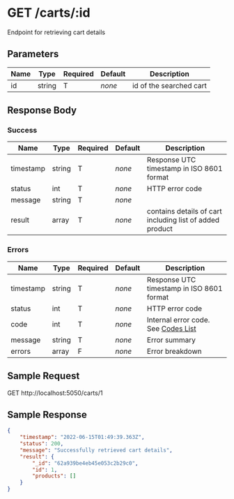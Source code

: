 # GET /carts/:id

Endpoint for retrieving cart details

## Parameters

| Name | Type | Required | Default | Description |
| -------- | -- | ----- | ---------- | ---------------- |
| id | string | T | *none* | id of the searched cart |


## Response Body

### Success

| Name | Type | Required | Default | Description |
| -------- | -- | ----- | ---------- | ---------------- |
| timestamp | string | T | *none* | Response UTC timestamp in ISO 8601 format |
| status | int | T | *none* | HTTP error code |
| message | string | T | *none* |
| result | array | T | *none*| contains details of cart including list of added product|

### Errors

| Name | Type | Required | Default | Description |
| -------- | -- | ----- | ---------- | ---------------- |
| timestamp | string | T | *none* | Response UTC timestamp in ISO 8601 format |
| status | int | T | *none* | HTTP error code |
| code | int | T | *none* | Internal error code. See [Codes List](docs/api/Response-Codes.md) |
| message | string | T | *none* | Error summary |
| errors | array | F | *none* | Error breakdown |

## Sample Request

GET http://localhost:5050/carts/1

## Sample Response

```json
{
    "timestamp": "2022-06-15T01:49:39.363Z",
    "status": 200,
    "message": "Successfully retrieved cart details",
    "result": {
        "_id": "62a939be4eb45e053c2b29c0",
        "id": 1,
        "products": []
    }
}
```
